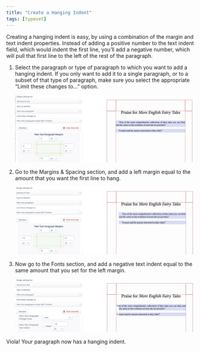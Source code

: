 ```yaml
---
title: "Create a Hanging Indent"
tags: [typeset]
---
```

 
<html><body><section data-type="chapter" class="hsecchapter" data-hederis-type="hsecchapter" id="hanging-indent" data-pi-attrs="id: hanging-indent; data-tags: typeset;" role="doc-chapter" data-tags="typeset" data-author-name=" " data-book-title=" " title="Create a Hanging Indent"><p class="hblkp" data-hederis-type="hblkp" id="pKkUn2dGY">Creating a hanging indent is easy, by using a combination of the margin and text indent properties. Instead of adding a positive number to the text indent field, which would indent the first line, you&#8217;ll add a negative number, which will pull that first line to the left of the rest of the paragraph.</p><ol class="hwprnumlist" data-hederis-type="hwprnumlist" id="pvi57uMwg"><li class="hblkoli" data-hederis-type="hblkoli" id="liFGSPXX0A"><p class="hblkoli" data-hederis-type="hblklip" id="p40ILHxT1">Select the paragraph or type of paragraph to which you want to add a hanging indent. If you only want to add it to a single paragraph, or to a subset of that type of paragraph, make sure you select the appropriate &#8220;Limit these changes to&#8230;&#8221; option.</p><img data-hederis-type="hblkimg" class="hblkimg" id="pCUmjN6KO" src="/images/hanging1.png" data-img-src="/images/hanging1.png"/></li><li class="hblkoli" data-hederis-type="hblkoli" id="lishyqY0Pk"><p class="hblkoli" data-hederis-type="hblklip" id="pxiVc0L22">Go to the Margins &amp; Spacing section, and add a left margin equal to the amount that you want the first line to hang.</p><img data-hederis-type="hblkimg" class="hblkimg" id="pvN4MYUfz" src="/images/hanging2.png" data-img-src="/images/hanging2.png"/></li><li class="hblkoli" data-hederis-type="hblkoli" id="li4seGnMQv"><p class="hblkoli" data-hederis-type="hblklip" id="posFhne8U">Now go to the Fonts section, and add a negative text indent equal to the same amount that you set for the left margin.</p><img data-hederis-type="hblkimg" class="hblkimg" id="pLYSZ7eKx" src="/images/hanging3.png" data-img-src="/images/hanging3.png"/></li></ol><p class="hblkp" data-hederis-type="hblkp" id="pqotMtKyK">Viola! Your paragraph now has a hanging indent.</p></section></body></html>
